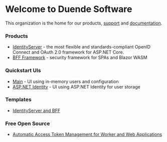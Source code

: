 # Welcome to Duende Software

This organization is the home for our products, [support](https://github.com/DuendeSoftware/Support/issues) and
[documentation](https://docs.duendesoftware.com/).

### Products

* [IdentityServer](https://github.com/DuendeSoftware/IdentityServer) - the most flexible and standards-compliant OpenID Connect and OAuth 2.0 framework for ASP.NET Core.
* [BFF Framework](https://github.com/DuendeSoftware/BFF) - security framework for SPAs and Blazor WASM

### Quickstart UIs

* [Main](https://github.com/DuendeSoftware/IdentityServer.Quickstart.UI) - UI using in-memory users and configuration
* [ASP.NET Identity](https://github.com/DuendeSoftware/IdentityServer.Quickstart.UI.AspNetIdentity) - UI using ASP.NET Identity for user storage

### Templates

* [IdentityServer and BFF](https://github.com/DuendeSoftware/IdentityServer.Templates)

### Free Open Source

* [Automatic Access Token Management for Worker and Web Applications](https://github.com/DuendeSoftware/Duende.AccessTokenManagement)

